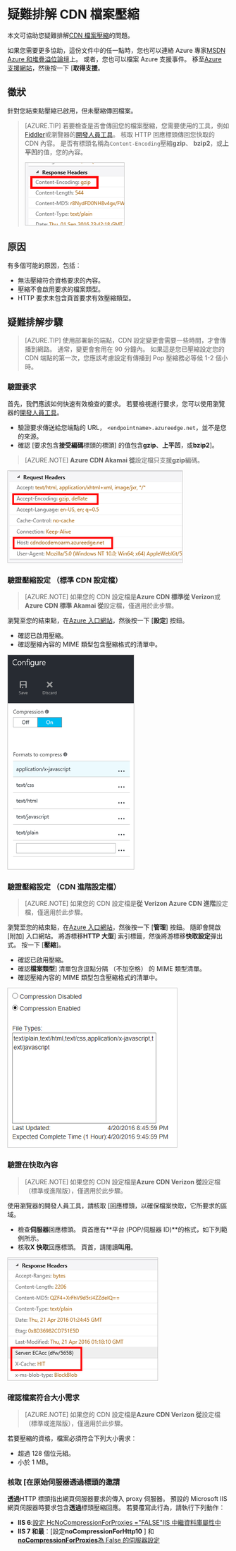 <properties
    pageTitle="疑難排解 Azure CDN 檔案壓縮 |Microsoft Azure"
    description="疑難排解 Azure CDN 檔案壓縮的問題。"
    services="cdn"
    documentationCenter=""
    authors="camsoper"
    manager="erikre"
    editor=""/>

<tags
    ms.service="cdn"
    ms.workload="tbd"
    ms.tgt_pltfrm="na"
    ms.devlang="na"
    ms.topic="article"
    ms.date="09/01/2016"
    ms.author="casoper"/>
    
# <a name="troubleshooting-cdn-file-compression"></a>疑難排解 CDN 檔案壓縮

本文可協助您疑難排解[CDN 檔案壓縮](cdn-improve-performance.md)的問題。

如果您需要更多協助，這份文件中的任一點時，您也可以連絡 Azure 專家[MSDN Azure 和堆疊溢位論壇](https://azure.microsoft.com/support/forums/)上。 或者，您也可以檔案 Azure 支援事件。 移至[Azure 支援網站](https://azure.microsoft.com/support/options/)，然後按一下 [**取得支援**。

## <a name="symptom"></a>徵狀

針對您結束點壓縮已啟用，但未壓縮傳回檔案。

>[AZURE.TIP] 若要檢查是否會傳回您的檔案壓縮，您需要使用的工具，例如[Fiddler](http://www.telerik.com/fiddler)或瀏覽器的[開發人員工具](https://developer.microsoft.com/microsoft-edge/platform/documentation/f12-devtools-guide/)。  核取 HTTP 回應標頭傳回您快取的 CDN 內容。  是否有標頭名稱為`Content-Encoding`壓縮**gzip**、 **bzip2**，或**上平凹**的值，您的內容。
>
>![內容編碼標頭](./media/cdn-troubleshoot-compression/cdn-content-header.png)

## <a name="cause"></a>原因

有多個可能的原因，包括︰

- 無法壓縮符合資格要求的內容。
- 壓縮不會啟用要求的檔案類型。
- HTTP 要求未包含頁首要求有效壓縮類型。

## <a name="troubleshooting-steps"></a>疑難排解步驟

> [AZURE.TIP] 使用部署新的端點，CDN 設定變更會需要一些時間，才會傳播到網路。  通常，變更會套用在 90 分鐘內。  如果這是您已壓縮設定您的 CDN 端點的第一次，您應該考慮設定有傳播到 Pop 壓縮務必等候 1-2 個小時。 

### <a name="verify-the-request"></a>驗證要求

首先，我們應該如何快速有效檢查的要求。  若要檢視進行要求，您可以使用瀏覽器的[開發人員工具](https://developer.microsoft.com/microsoft-edge/platform/documentation/f12-devtools-guide/)。

- 驗證要求傳送給您端點的 URL， `<endpointname>.azureedge.net`，並不是您的來源。
- 確認 [要求包含**接受編碼**標頭的標頭] 的值包含**gzip**、**上平凹**，或**bzip2**]。

> [AZURE.NOTE] **Azure CDN Akamai 從**設定檔只支援**gzip**編碼。

![Cdn 到底要求標頭](./media/cdn-troubleshoot-compression/cdn-request-headers.png)

### <a name="verify-compression-settings-standard-cdn-profile"></a>驗證壓縮設定 （標準 CDN 設定檔）

> [AZURE.NOTE] 如果您的 CDN 設定檔是**Azure CDN 標準從 Verizon**或**Azure CDN 標準 Akamai 從**設定檔，僅適用於此步驟。 

瀏覽至您的結束點，在[Azure 入口網站](https://portal.azure.com)，然後按一下 [**設定**] 按鈕。

- 確認已啟用壓縮。
- 確認壓縮內容的 MIME 類型包含壓縮格式的清單中。

![Cdn 到底壓縮設定](./media/cdn-troubleshoot-compression/cdn-compression-settings.png)

### <a name="verify-compression-settings-premium-cdn-profile"></a>驗證壓縮設定 （CDN 進階設定檔）

> [AZURE.NOTE] 如果您的 CDN 設定檔是**從 Verizon Azure CDN 進階**設定檔，僅適用於此步驟。

瀏覽至您的結束點，在[Azure 入口網站](https://portal.azure.com)，然後按一下 [**管理**] 按鈕。  隨即會開啟 [附加] 入口網站。  將游標移**HTTP 大型**] 索引標籤，然後將游標移**快取設定**彈出式。  按一下 [**壓縮**]。 

- 確認已啟用壓縮。
- 確認**檔案類型**] 清單包含逗點分隔 （不加空格） 的 MIME 類型清單。
- 確認壓縮內容的 MIME 類型包含壓縮格式的清單中。

![Cdn 到底進階版壓縮設定](./media/cdn-troubleshoot-compression/cdn-compression-settings-premium.png)

### <a name="verify-the-content-is-cached"></a>驗證在快取內容

> [AZURE.NOTE] 如果您的 CDN 設定檔是**Azure CDN Verizon 從**設定檔 （標準或進階版），僅適用於此步驟。

使用瀏覽器的開發人員工具，請核取 [回應標頭，以確保檔案快取，它所要求的區域。

- 檢查**伺服器**回應標頭。  頁首應有**平台 (POP/伺服器 ID)**的格式，如下列範例所示。
- 核取**X 快取**回應標頭。  頁首，請閱讀**叫用**。  

![Cdn 到底回應標頭](./media/cdn-troubleshoot-compression/cdn-response-headers.png)

### <a name="verify-the-file-meets-the-size-requirements"></a>確認檔案符合大小需求

> [AZURE.NOTE] 如果您的 CDN 設定檔是**Azure CDN Verizon 從**設定檔 （標準或進階版），僅適用於此步驟。

若要壓縮的資格，檔案必須符合下列大小需求︰

- 超過 128 個位元組。
- 小於 1 MB。

### <a name="check-the-request-at-the-origin-server-for-a-via-header"></a>核取 [在原始伺服器**透過**標頭的邀請

**透過**HTTP 標頭指出網頁伺服器要求的傳入 proxy 伺服器。  預設的 Microsoft IIS 網頁伺服器時要求包含**透過**標頭壓縮回應。  若要覆寫此行為，請執行下列動作︰

- **IIS 6**:[設定 HcNoCompressionForProxies ="FALSE"IIS 中繼資料庫屬性中](https://msdn.microsoft.com/library/ms525390.aspx)
- **IIS 7 和最**︰[設定**noCompressionForHttp10** ] 和 [ **noCompressionForProxies**為 False 的伺服器設定](http://www.iis.net/configreference/system.webserver/httpcompression)

